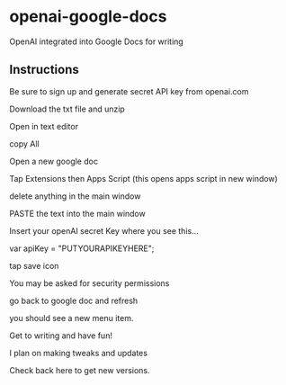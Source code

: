 # openai-google-docs
OpenAI integrated into Google Docs for writing

## Instructions

Be sure to sign up and generate secret API key from openai.com

Download the txt file and unzip

Open in text editor

copy All

Open a new google doc

Tap Extensions then Apps Script (this opens apps script in new window)

delete anything in the main window

PASTE the text into the main window

Insert your openAI secret Key where you see this...  

var apiKey = "PUTYOURAPIKEYHERE";

tap save icon

You may be asked for security permissions

go back to google doc and refresh

you should see a new menu item.

Get to writing and have fun!

I plan on making tweaks and updates

Check back here to get new versions.


